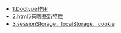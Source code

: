 - [1.Doctype作用](./1.Doctype作用.md)
- [2.html5有哪些新特性](./2.html5有哪些新特性.md)
- [3.sessionStorage、localStorage、cookie](./3.前端的存储方式.md)